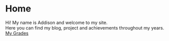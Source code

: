 # Home
Hi! My name is Addison and welcome to my site.\
Here you can find my blog, project and achievements throughout my years.\
[My Grades](https://addisoniu.me/grades)

